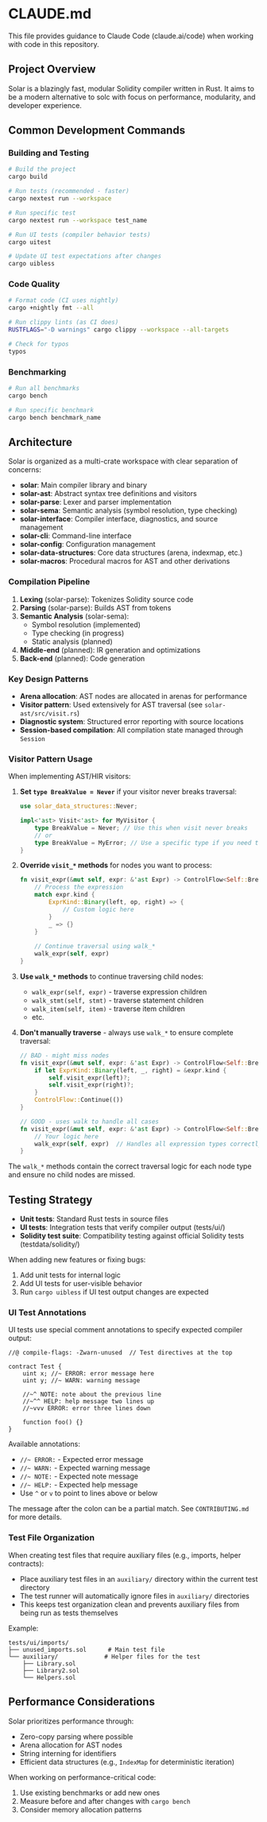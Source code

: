 # CLAUDE.md

This file provides guidance to Claude Code (claude.ai/code) when working with code in this repository.

## Project Overview

Solar is a blazingly fast, modular Solidity compiler written in Rust. It aims to be a modern alternative to solc with focus on performance, modularity, and developer experience.

## Common Development Commands

### Building and Testing
```bash
# Build the project
cargo build

# Run tests (recommended - faster)
cargo nextest run --workspace

# Run specific test
cargo nextest run --workspace test_name

# Run UI tests (compiler behavior tests)
cargo uitest

# Update UI test expectations after changes
cargo uibless
```

### Code Quality
```bash
# Format code (CI uses nightly)
cargo +nightly fmt --all

# Run clippy lints (as CI does)
RUSTFLAGS="-D warnings" cargo clippy --workspace --all-targets

# Check for typos
typos
```

### Benchmarking
```bash
# Run all benchmarks
cargo bench

# Run specific benchmark
cargo bench benchmark_name
```

## Architecture

Solar is organized as a multi-crate workspace with clear separation of concerns:

- **solar**: Main compiler library and binary
- **solar-ast**: Abstract syntax tree definitions and visitors
- **solar-parse**: Lexer and parser implementation
- **solar-sema**: Semantic analysis (symbol resolution, type checking)
- **solar-interface**: Compiler interface, diagnostics, and source management
- **solar-cli**: Command-line interface
- **solar-config**: Configuration management
- **solar-data-structures**: Core data structures (arena, indexmap, etc.)
- **solar-macros**: Procedural macros for AST and other derivations

### Compilation Pipeline

1. **Lexing** (solar-parse): Tokenizes Solidity source code
2. **Parsing** (solar-parse): Builds AST from tokens
3. **Semantic Analysis** (solar-sema): 
   - Symbol resolution (implemented)
   - Type checking (in progress)
   - Static analysis (planned)
4. **Middle-end** (planned): IR generation and optimizations
5. **Back-end** (planned): Code generation

### Key Design Patterns

- **Arena allocation**: AST nodes are allocated in arenas for performance
- **Visitor pattern**: Used extensively for AST traversal (see `solar-ast/src/visit.rs`)
- **Diagnostic system**: Structured error reporting with source locations
- **Session-based compilation**: All compilation state managed through `Session`

### Visitor Pattern Usage

When implementing AST/HIR visitors:

1. **Set `type BreakValue = Never`** if your visitor never breaks traversal:
   ```rust
   use solar_data_structures::Never;
   
   impl<'ast> Visit<'ast> for MyVisitor {
       type BreakValue = Never; // Use this when visit never breaks
       // or
       type BreakValue = MyError; // Use a specific type if you need to break early
   }
   ```

2. **Override `visit_*` methods** for nodes you want to process:
   ```rust
   fn visit_expr(&mut self, expr: &'ast Expr) -> ControlFlow<Self::BreakValue> {
       // Process the expression
       match expr.kind {
           ExprKind::Binary(left, op, right) => {
               // Custom logic here
           }
           _ => {}
       }
       
       // Continue traversal using walk_*
       walk_expr(self, expr)
   }
   ```

3. **Use `walk_*` methods** to continue traversing child nodes:
   - `walk_expr(self, expr)` - traverse expression children
   - `walk_stmt(self, stmt)` - traverse statement children
   - `walk_item(self, item)` - traverse item children
   - etc.

4. **Don't manually traverse** - always use `walk_*` to ensure complete traversal:
   ```rust
   // BAD - might miss nodes
   fn visit_expr(&mut self, expr: &'ast Expr) -> ControlFlow<Self::BreakValue> {
       if let ExprKind::Binary(left, _, right) = &expr.kind {
           self.visit_expr(left)?;
           self.visit_expr(right)?;
       }
       ControlFlow::Continue(())
   }
   
   // GOOD - uses walk to handle all cases
   fn visit_expr(&mut self, expr: &'ast Expr) -> ControlFlow<Self::BreakValue> {
       // Your logic here
       walk_expr(self, expr)  // Handles all expression types correctly
   }
   ```

The `walk_*` methods contain the correct traversal logic for each node type and ensure no child nodes are missed.

## Testing Strategy

- **Unit tests**: Standard Rust tests in source files
- **UI tests**: Integration tests that verify compiler output (tests/ui/)
- **Solidity test suite**: Compatibility testing against official Solidity tests (testdata/solidity/)

When adding new features or fixing bugs:
1. Add unit tests for internal logic
2. Add UI tests for user-visible behavior
3. Run `cargo uibless` if UI test output changes are expected

### UI Test Annotations

UI tests use special comment annotations to specify expected compiler output:

```solidity
//@ compile-flags: -Zwarn-unused  // Test directives at the top

contract Test {
    uint x; //~ ERROR: error message here
    uint y; //~ WARN: warning message
    
    //~^ NOTE: note about the previous line
    //~^^ HELP: help message two lines up
    //~vvv ERROR: error three lines down
    
    function foo() {}
}
```

Available annotations:
- `//~ ERROR:` - Expected error message
- `//~ WARN:` - Expected warning message  
- `//~ NOTE:` - Expected note message
- `//~ HELP:` - Expected help message
- Use `^` or `v` to point to lines above or below

The message after the colon can be a partial match. See `CONTRIBUTING.md` for more details.

### Test File Organization

When creating test files that require auxiliary files (e.g., imports, helper contracts):
- Place auxiliary test files in an `auxiliary/` directory within the current test directory
- The test runner will automatically ignore files in `auxiliary/` directories
- This keeps test organization clean and prevents auxiliary files from being run as tests themselves

Example:
```
tests/ui/imports/
├── unused_imports.sol      # Main test file
└── auxiliary/             # Helper files for the test
    ├── Library.sol
    ├── Library2.sol
    └── Helpers.sol
```

## Performance Considerations

Solar prioritizes performance through:
- Zero-copy parsing where possible
- Arena allocation for AST nodes
- String interning for identifiers
- Efficient data structures (e.g., `IndexMap` for deterministic iteration)

When working on performance-critical code:
1. Use existing benchmarks or add new ones
2. Measure before and after changes with `cargo bench`
3. Consider memory allocation patterns